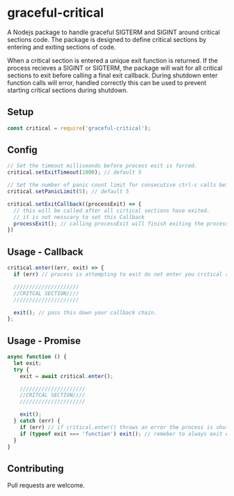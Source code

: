 # graceful-critical
A Nodejs package to handle graceful SIGTERM and SIGINT around critical sections code.
The package is designed to define critical sections by entering and exiting sections of code.

When a critical section is entered a unique exit function is returned.
If the process recieves a SIGINT or SIGTERM, the package will wait for all critical sections to exit before calling a final exit callback.
During shutdown enter function calls will error, handled correctly this can be used to prevent starting critical sections during shutdown.

## Setup

```javascript
const critical = require('graceful-critical');
```

## Config

```javascript
// Set the timeout milliseonds before process exit is forced.
critical.setExitTimeout(1000); // default 5

// Set the number of panic count limit for consecutive ctrl-c calls before exit is forced.
critical.setPanicLimit(5); // default 5

critical.setExitCallback((processExit) => {
  // this will be called after all cirtical sections have exited.
  // it is not nesscary to set this Callback
  processExit(); // calling processExit will finish exiting the process.
})
```

## Usage - Callback

```javascript
critical.enter((err, exit) => {
  if (err) // process is attempting to exit do not enter you critical section

  /////////////////////
  //CRITCAL SECTION////
  /////////////////////

  exit(); // pass this down your callback chain.
};
```

## Usage - Promise

```javascript
async function () {
  let exit;
  try {
    exit = await critical.enter();

    /////////////////////
    //CRITCAL SECTION////
    /////////////////////

    exit();
  } catch (err) {
    if (err) // if critical.enter() throws an error the process is shuting down
    if (typeof exit === 'function') exit(); // remeber to always exit even if you critcal section throws and error.
  }
}
```

## Contributing
Pull requests are welcome.
